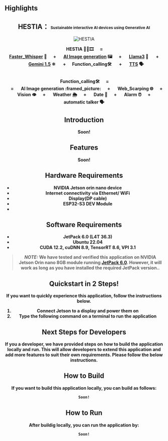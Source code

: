 ## Highlights

<div align="center">

<h2> HESTIA： <span style="font-size:12px"> Sustainable interactive AI devices using Generative AI </span> </h2> 

![HESTIA](https://github.com/user-attachments/assets/d2c442d0-0949-424e-976d-fa6ab2ca78a3)

<b>&nbsp;&nbsp;&nbsp;&nbsp;&nbsp; HESTIA 🧑‍💼🎞 &nbsp;&nbsp;&nbsp;&nbsp;&nbsp;=&nbsp;&nbsp;&nbsp;&nbsp;&nbsp; </br>[Faster_Whisper](https://github.com/SYSTRAN/faster-whisper) :microphone:  &nbsp;&nbsp;&nbsp;&nbsp;&nbsp;+  &nbsp;&nbsp;&nbsp;&nbsp;&nbsp; [AI Image generation](https://platform.openai.com/docs/guides/images) :framed_picture:  &nbsp;&nbsp;&nbsp;&nbsp;&nbsp;+  &nbsp;&nbsp;&nbsp;&nbsp;&nbsp; [Llama3](https://huggingface.co/meta-llama/Meta-Llama-3-8B)  🦙 &nbsp;&nbsp;&nbsp;&nbsp;&nbsp; + &nbsp;&nbsp;&nbsp;&nbsp;[Gemini 1.5](https://ai.google.dev/aistudio?hl=ko) ⚛ &nbsp;&nbsp;&nbsp;&nbsp;&nbsp; + &nbsp;&nbsp;&nbsp;&nbsp;&nbsp;Function_calling🛠️ &nbsp;&nbsp;&nbsp;&nbsp;&nbsp; + &nbsp;&nbsp;&nbsp;&nbsp;&nbsp; [TTS](https://platform.openai.com/docs/guides/text-to-speech)  :speaking_head:</br>

</br>
<b>&nbsp;&nbsp;&nbsp;&nbsp;&nbsp; Function_calling🛠️ &nbsp;&nbsp;&nbsp;&nbsp;&nbsp;=&nbsp;&nbsp;&nbsp;&nbsp;&nbsp; </br> &nbsp;&nbsp;&nbsp;&nbsp;&nbsp;= &nbsp;&nbsp;&nbsp;&nbsp;&nbsp; AI Image generation :framed_picture: &nbsp;&nbsp;&nbsp;&nbsp;&nbsp;+ &nbsp;&nbsp;&nbsp;&nbsp;&nbsp; Web_Scarping 🌐 &nbsp;&nbsp;&nbsp;&nbsp;&nbsp;+ &nbsp;&nbsp;&nbsp;&nbsp;&nbsp; Vision 👁️ &nbsp;&nbsp;&nbsp;&nbsp;&nbsp;+ &nbsp;&nbsp;&nbsp;&nbsp;&nbsp; Weather 🌦️ &nbsp;&nbsp;&nbsp;&nbsp;&nbsp;+ &nbsp;&nbsp;&nbsp;&nbsp;&nbsp; Date 📆  &nbsp;&nbsp;&nbsp;&nbsp;&nbsp;+ &nbsp;&nbsp;&nbsp;&nbsp;&nbsp; Alarm ⏰ &nbsp;&nbsp;&nbsp;&nbsp;&nbsp;+ &nbsp;&nbsp;&nbsp;&nbsp;&nbsp; automatic talker 🗣</br>

## Introduction
Soon!

## Features
Soon!


## **Hardware Requirements**

- NVIDIA Jetson orin nano device 
- Internet connectivity via Ethernet/ WiFi
- Display(DP cable)
- ESP32-S3 DEV Module
- 

## **Software Requirements**

- JetPack 6.0 (L4T 36.3)
- Ubuntu 22.04
- CUDA 12.2, cuDNN 8.9, TensorRT 8.6, VPI 3.1


> **_NOTE:_** We have tested and verified this application on NVIDIA Jetson Orin nano 8GB module running [JetPack 6.0](https://developer.nvidia.com/embedded/jetpack-sdk-60). However, it will work as long as you have installed the required JetPack version..

## **Quickstart in 2 Steps!**

If you want to quickly experience this application, follow the instructions below.

1. Connect Jetson to a display and power them on
2. Type the following command on a terminal to run the application



## Next Steps for Developers

If you a developer, we have provided steps on how to build the application locally and run. This will allow developers to extend this application and add more features to suit their own requirements. Please follow the below instructions.

## How to Build

If you want to build this application locally, you can build as follows:

```sh
Soon!
```

## How to Run

After buildig locally, you can run the application by:

```sh
Soon!
```



